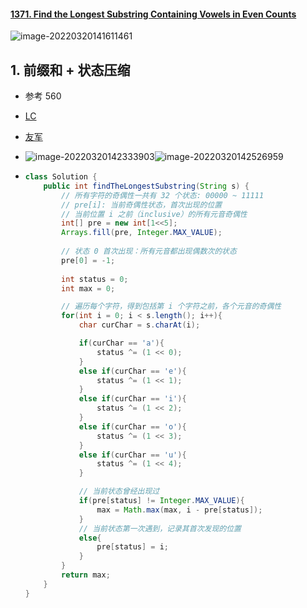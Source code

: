 #### [1371. Find the Longest Substring Containing Vowels in Even Counts](https://leetcode-cn.com/problems/find-the-longest-substring-containing-vowels-in-even-counts/)

![image-20220320141611461](https://raw.githubusercontent.com/TWDH/Leetcode-From-Zero/pictures/img/image-20220320141611461.png)

## 1. 前缀和 + 状态压缩

- 参考 560

- [LC](https://leetcode-cn.com/problems/find-the-longest-substring-containing-vowels-in-even-counts/solution/mei-ge-yuan-yin-bao-han-ou-shu-ci-de-zui-chang-z-2/)

- [友军](https://leetcode-cn.com/problems/find-the-longest-substring-containing-vowels-in-even-counts/solution/jian-dan-de-si-lu-by-mnizy/)

- ![image-20220320142333903](https://raw.githubusercontent.com/TWDH/Leetcode-From-Zero/pictures/img/image-20220320142333903.png)![image-20220320142526959](https://raw.githubusercontent.com/TWDH/Leetcode-From-Zero/pictures/img/image-20220320142526959.png)

- ```java
  class Solution {
      public int findTheLongestSubstring(String s) {
          // 所有字符的奇偶性一共有 32 个状态: 00000 ~ 11111
          // pre[i]: 当前奇偶性状态，首次出现的位置
          // 当前位置 i 之前（inclusive）的所有元音奇偶性
          int[] pre = new int[1<<5];
          Arrays.fill(pre, Integer.MAX_VALUE);
          
          // 状态 0 首次出现：所有元音都出现偶数次的状态
          pre[0] = -1;
          
          int status = 0;
          int max = 0;
  
          // 遍历每个字符，得到包括第 i 个字符之前，各个元音的奇偶性
          for(int i = 0; i < s.length(); i++){
              char curChar = s.charAt(i);
  
              if(curChar == 'a'){
                  status ^= (1 << 0);
              }
              else if(curChar == 'e'){
                  status ^= (1 << 1);
              }
              else if(curChar == 'i'){
                  status ^= (1 << 2);
              }
              else if(curChar == 'o'){
                  status ^= (1 << 3);
              }
              else if(curChar == 'u'){
                  status ^= (1 << 4);
              }
  
              // 当前状态曾经出现过
              if(pre[status] != Integer.MAX_VALUE){
                  max = Math.max(max, i - pre[status]);
              }
              // 当前状态第一次遇到，记录其首次发现的位置
              else{
                  pre[status] = i;
              }
          }
          return max;
      }
  }
  ```

